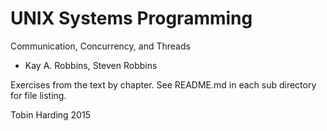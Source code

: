 UNIX Systems Programming 
========================
Communication, Concurrency, and Threads  
- Kay A. Robbins, Steven Robbins

Exercises from the text by chapter. See README.md in each sub directory for file
listing.

Tobin Harding 2015
